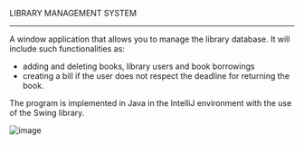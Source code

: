 LIBRARY MANAGEMENT SYSTEM
___

A window application that allows you to manage the library database. It will include such functionalities as: 
- adding and deleting books, library users and book borrowings
- creating a bill if the user does not respect the deadline for returning the book.

The program is implemented in Java in the IntelliJ environment with the use of the Swing library.


![image](https://user-images.githubusercontent.com/95649808/174899438-a07f49fb-bb4e-4351-a829-209c77ad8c65.png)
